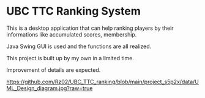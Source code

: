 # UBC TTC Ranking System

This is a desktop application that can help ranking players by their informations like accumulated scores, membership.

Java Swing GUI is used and the functions are all realized.

This project is built up by my own in a limited time.

Improvement of details are expected.

https://github.com/Rz02/UBC_TTC_ranking/blob/main/project_s5p2x/data/UML_Design_diagram.jpg?raw=true
